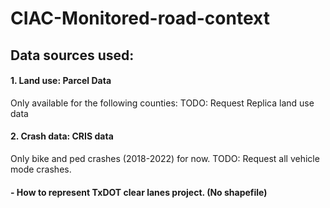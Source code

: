 # CIAC-Monitored-road-context



## Data sources used:
#### 1. Land use: Parcel Data
   Only available for the following counties:
   TODO: Request Replica land use data
#### 2. Crash data: CRIS data
   Only bike and ped crashes (2018-2022) for now.
   TODO: Request all vehicle mode crashes.
#### - How to represent TxDOT clear lanes project. (No shapefile)
